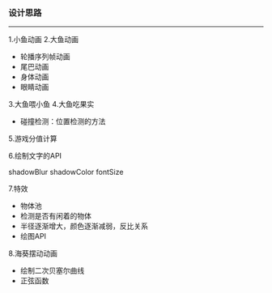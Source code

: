 
### 设计思路
---
 1.小鱼动画
 2.大鱼动画

* 轮播序列帧动画
* 尾巴动画
* 身体动画
* 眼睛动画

3.大鱼喂小鱼
4.大鱼吃果实

* 碰撞检测：位置检测的方法

5.游戏分值计算

6.绘制文字的API

shadowBlur
shadowColor
fontSize

7.特效

* 物体池
* 检测是否有闲着的物体
* 半径逐渐增大，颜色逐渐减弱，反比关系
* 绘图API

8.海葵摆动动画

* 绘制二次贝塞尔曲线
* 正弦函数